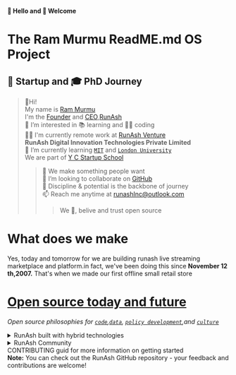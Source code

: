 **👋 Hello and 🎉 Welcome**
# The Ram Murmu ReadME.md OS Project 
## 🚀 Startup and 🎓 PhD Journey 

>👋Hi!<br>
My name is [Ram Murmu](https://github.com/in/linkedin.com)<br>I'm the [Founder](url) and [CEO](url),[RunAsh](https://runash.in)<br>
👀 I’m interested in 📚 learning and 🧑‍💻 coding<br>
🧑‍💻 I'm currently remote work at [RunAsh Venture](https://runash.live)<br>
**RunAsh Digital Innovation Technologies Private Limited**<br>
🌱 I’m currently learning  [`MIT`](https://mit.com) and [`London University`](https://londonuniversity.com)<br>We are part of [Y C Startup School](www.ycombinator.com)<br>
>>📝 We make something people want<br>
💞️ I’m looking to collaborate on [GitHub](github.com/rammurmu)<br>
🧘 Discipline & potential is the backbone of journey<br>
📫 Reach me anytime at runashInc@outlook.com<br>
>>>We 💖, belive and trust open source 
# What does we make
Yes, today and tomorrow for we are building runash live streaming marketplace and platform.in fact, we've been doing this since <b>November 12 th,2007.</b> That's when we made our first offline small retail store 
# [Open source today and future](https://opensource.guide) 
*Open source philosophies for [`code`](),[`data`](), [`policy development`](),and [`culture`]()*
<details><Summary>RunAsh built with hybrid technologies </Summary>
<p>
Popular programing language and framework 

`React`   
`Hybrid static and React` 


`Next.js v13`
`Next.js flexible React framework` 

`Hybrid SSG and SSR`

`TypeScript`
  
`JavaScript`

`Babel`

`Turbopack`
  
`Turborepo`

`Monorepo`

`Webpack`

`Rust`
  
`Tailwind`  

`Pro-tailwind`

`Prettier`

`NextAuth.js`

`Vercel`
  
`PlanetScale`

`Prisma`

`Ruby`

`Storybook`

`Jeklly`

`aws`

`GCP`


</p>
</details>
<details><Summary>RunAsh Community</Summary>

## An interconnected live retailers & influencers community 
The opene source community is the ❤️ heart of RunAsh live retail streaming and fundamental to how we build software today
<br>
### Contributing to the RunAsh ecosystem<br>
We contribute to the platform we rely on to build and run RunAsh while also maintaining our own open source project like<br>
- https://runash.in <br>A live retail streaming hybrid platform<br>
- https://runash.live <br>A live streaming hybrid marketplace for retailing 
#### Appendex
See what's next on our roadmap and let us know if you have any suggestion oh, and by the way,we are always hiring talented,passionate people to join our team

</details>
CONTRIBUTING guid for more information on getting started<br>
<b>Note:</b> You can check out the RunAsh GitHub repository - your feedback and contributions are welcome!
<!---

Ram Murmu/rammurmu is a ✨ special ✨ repository because its `README.md` (this file) appears on your GitHub profile.

You can click the Preview link to take a look at your changes.

--->

